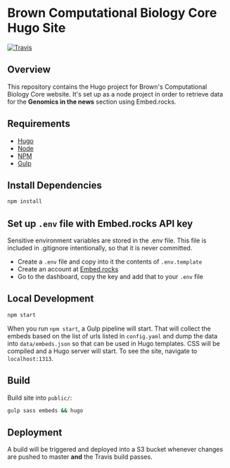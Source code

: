# Brown Computational Biology Core Hugo Site

[![Travis](https://img.shields.io/travis/compbiocore/cbc-hugo-site.svg?style=flat-square)](https://travis-ci.org/compbiocore/cbc-hugo-site)


## Overview

This repository contains the Hugo project for Brown's Computational Biology Core website. It's set up as a node project in order to retrieve data for the **Genomics in the news** section using Embed.rocks.

## Requirements

- [Hugo](https://gohugo.io/)
- [Node](https://nodejs.org/en/)
- [NPM](https://nodejs.org/en/)
- [Gulp](https://gulpjs.com)


## Install Dependencies

```bash
npm install
```

## Set up `.env` file with Embed.rocks API key
Sensitive environment variables are stored in the .env file. This file is included in .gitignore intentionally, so that it is never committed.
- Create a `.env` file and copy into it the contents of `.env.template`
- Create an account at [Embed.rocks](https://embed.rocks/)
- Go to the dashboard, copy the key and add that to your `.env` file

## Local Development

```bash
npm start
```

When you run `npm start`, a Gulp pipeline will start. That will collect the embeds based on the list of urls listed in
`config.yaml` and dump the data into `data/embeds.json` so that can be used in Hugo templates. CSS will be compiled and a Hugo server will start.
To see the site, navigate to `localhost:1313`.

## Build

Build site into `public/`:

```bash
gulp sass embeds && hugo
```

## Deployment

A build will be triggered and deployed into a S3 bucket whenever changes are pushed to master **and** the Travis build passes.
